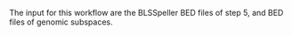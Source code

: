 The input for this workflow are the BLSSpeller BED files of step 5, and BED files of genomic subspaces.
